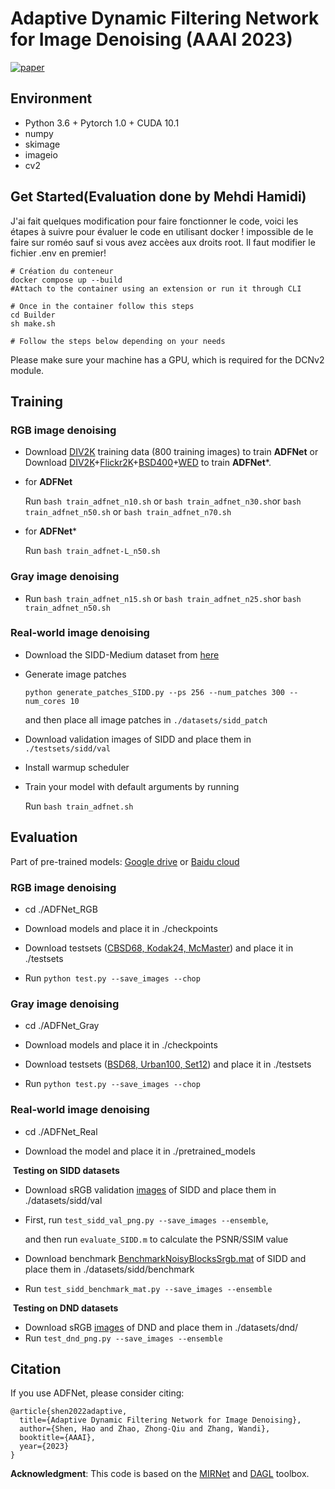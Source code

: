 # Adaptive Dynamic Filtering Network for Image Denoising (AAAI 2023)

[![paper](https://img.shields.io/badge/arXiv-Paper-brightgreen)](https://arxiv.org/pdf/2211.12051)


## Environment

- Python 3.6 + Pytorch 1.0 + CUDA 10.1
- numpy
- skimage
- imageio
- cv2

## Get Started(Evaluation done by Mehdi Hamidi)

J'ai fait quelques modification pour faire fonctionner le code, voici les étapes à suivre pour évaluer le code en utilisant docker ! impossible de le faire sur roméo sauf si vous avez accèes aux droits root. Il faut modifier le fichier .env en premier!

```shell
# Création du conteneur
docker compose up --build
#Attach to the container using an extension or run it through CLI

# Once in the container follow this steps
cd Builder
sh make.sh

# Follow the steps below depending on your needs
```

Please make sure your machine has a GPU, which is required for the DCNv2 module.

## Training

### RGB image denoising

- Download [DIV2K](https://drive.google.com/file/d/13wLWWXvFkuYYVZMMAYiMVdSA7iVEf2fM/view?usp=sharing) training data (800 training images) to train **ADFNet** or Download [DIV2K](https://drive.google.com/file/d/13wLWWXvFkuYYVZMMAYiMVdSA7iVEf2fM/view?usp=sharing)+[Flickr2K](https://drive.google.com/file/d/1J8xjFCrVzeYccD-LF08H7HiIsmi8l2Wn/view?usp=sharing)+[BSD400](https://drive.google.com/file/d/1idKFDkAHJGAFDn1OyXZxsTbOSBx9GS8N/view?usp=sharing)+[WED](https://drive.google.com/file/d/19_mCE_GXfmE5yYsm-HEzuZQqmwMjPpJr/view?usp=sharing) to train **ADFNet***.  


- for **ADFNet**

  Run `bash train_adfnet_n10.sh` or `bash train_adfnet_n30.sh`or `bash train_adfnet_n50.sh` or `bash train_adfnet_n70.sh`

- for **ADFNet***

  Run `bash train_adfnet-L_n50.sh`

### Gray image denoising

- Run `bash train_adfnet_n15.sh` or `bash train_adfnet_n25.sh`or `bash train_adfnet_n50.sh` 

### Real-world image denoising

- Download the SIDD-Medium dataset from [here](https://www.eecs.yorku.ca/~kamel/sidd/dataset.php)

- Generate image patches

  `python generate_patches_SIDD.py --ps 256 --num_patches 300 --num_cores 10`

  and then place all image patches in `./datasets/sidd_patch`

- Download validation images of SIDD and place them in `./testsets/sidd/val`

- Install warmup scheduler

- Train your model with default arguments by running

  Run `bash train_adfnet.sh`

## Evaluation

Part of pre-trained models: [Google drive](https://drive.google.com/file/d/1wYw8mHSyxmutpHTahn_j4wjv_p4sJHeq/view?usp=share_link) or [Baidu cloud](https://pan.baidu.com/s/1eAbY3IBSLigkRJJfoQJ73A&pwd=1995)

### RGB image denoising

- cd ./ADFNet_RGB

- Download models and place it in ./checkpoints

- Download testsets ([CBSD68, Kodak24, McMaster](https://github.com/cszn/FFDNet/tree/master/testsets)) and place it in ./testsets
- Run `python test.py --save_images --chop `

### Gray image denoising

- cd ./ADFNet_Gray

- Download models and place it in ./checkpoints

- Download testsets ([BSD68, Urban100, Set12](https://github.com/cszn/FFDNet/tree/master/testsets)) and place it in ./testsets
- Run `python test.py --save_images --chop `

### Real-world image denoising

- cd ./ADFNet_Real

- Download the model and place it in ./pretrained_models

​	**Testing on SIDD datasets**

- Download sRGB validation [images](https://drive.google.com/drive/folders/1j5ESMU0HJGD-wU6qbEdnt569z7sM3479?usp=sharing) of SIDD and place them in ./datasets/sidd/val

- First, run `test_sidd_val_png.py --save_images --ensemble`, 

  and then run `evaluate_SIDD.m` to calculate the PSNR/SSIM value

- Download benchmark [BenchmarkNoisyBlocksSrgb.mat](https://www.eecs.yorku.ca/~kamel/sidd/dataset.php) of SIDD and place them in ./datasets/sidd/benchmark

- Run `test_sidd_benchmark_mat.py --save_images --ensemble`

​	**Testing on DND datasets**

- Download sRGB [images](https://drive.google.com/drive/folders/1-IBw_J0gdlM6AlqSm3Z7XWTXR-So4xzp?usp=sharing) of DND and place them in ./datasets/dnd/
- Run `test_dnd_png.py --save_images --ensemble`

## Citation

If you use ADFNet, please consider citing:

```
@article{shen2022adaptive,
  title={Adaptive Dynamic Filtering Network for Image Denoising},
  author={Shen, Hao and Zhao, Zhong-Qiu and Zhang, Wandi},
  booktitle={AAAI},
  year={2023}
}
```

**Acknowledgment**: This code is based on the [MIRNet](https://github.com/swz30/MIRNet) and [DAGL](https://github.com/jianzhangcs/DAGL) toolbox.

